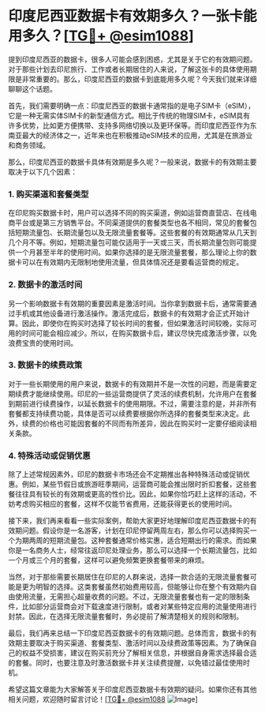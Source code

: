 # 印度尼西亚数据卡有效期多久？一张卡能用多久？[[TG💪+ @esim1088](https://t.me/s/esim1088)]

提到印度尼西亚的数据卡，很多人可能会感到困惑，尤其是关于它的有效期问题。对于那些计划去印尼旅行、工作或者长期居住的人来说，了解这张卡的具体使用期限是非常重要的。那么，印度尼西亚的数据卡到底能用多久呢？今天我们就来详细聊聊这个话题。

首先，我们需要明确一点：印度尼西亚的数据卡通常指的是电子SIM卡（eSIM），它是一种无需实体SIM卡的新型通信方式。相比于传统的物理SIM卡，eSIM具有许多优势，比如更方便携带、支持多网络切换以及更环保等。而印度尼西亚作为东南亚最大的经济体之一，近年来也在积极推动eSIM技术的应用，尤其是在旅游业和商务领域。

那么，印度尼西亚的数据卡具体有效期是多久呢？一般来说，数据卡的有效期主要取决于以下几个因素：

### 1. 购买渠道和套餐类型

在印尼购买数据卡时，用户可以选择不同的购买渠道，例如运营商直营店、在线电商平台或是第三方销售平台。不同渠道提供的套餐类型也各不相同，常见的套餐包括短期流量包、长期流量包以及无限流量套餐等。这些套餐的有效期通常从几天到几个月不等。例如，短期流量包可能仅适用于一天或三天，而长期流量包则可能提供一个月甚至半年的使用时间。如果你选择的是无限流量套餐，那么理论上你的数据卡可以在有效期内无限制地使用流量，但具体情况还是要看运营商的规定。

### 2. 数据卡的激活时间

另一个影响数据卡有效期的重要因素是激活时间。当你拿到数据卡后，通常需要通过手机或其他设备进行激活操作。激活完成后，数据卡的有效期才会正式开始计算。因此，即使你在购买时选择了较长时间的套餐，但如果激活时间较晚，实际可用的时间可能会相应减少。所以，在购买数据卡后，建议尽快完成激活步骤，以免浪费宝贵的使用时间。

### 3. 数据卡的续费政策

对于一些长期使用的用户来说，数据卡的有效期并不是一次性的问题，而是需要定期续费才能继续使用。印尼的一些运营商提供了灵活的续费机制，允许用户在套餐到期前进行续费操作，以延长数据卡的使用期限。不过，需要注意的是，并非所有套餐都支持续费功能，具体是否可以续费要根据你所选择的套餐类型来决定。此外，续费的价格也可能因套餐的不同而有所差异，因此在购买时一定要仔细阅读相关条款。

### 4. 特殊活动或促销优惠

除了上述常规因素外，印尼的数据卡市场还会不定期推出各种特殊活动或促销优惠。例如，某些节假日或旅游旺季期间，运营商可能会推出限时折扣套餐，这些套餐往往具有较长的有效期或更高的性价比。因此，如果你恰巧赶上这样的活动，不妨考虑购买相应的套餐，这样不仅能节省费用，还能获得更长的使用时间。

接下来，我们再来看看一些实际案例，帮助大家更好地理解印度尼西亚数据卡的有效期问题。假设你是一名游客，计划在印尼停留两周左右，那么你可以选择购买一个为期两周的短期流量包。这种套餐通常价格实惠，适合短期出行的需求。而如果你是一名商务人士，经常往返印尼处理业务，那么可以选择一个长期流量包，比如一个月或三个月的套餐，这样可以避免频繁更换套餐带来的麻烦。

当然，对于那些需要长期居住在印尼的人群来说，选择一款合适的无限流量套餐可能是更为明智的选择。这类套餐虽然初始费用较高，但能够让你在整个有效期内自由使用流量，无需担心超量收费的问题。不过，无限流量套餐也有一定的限制条件，比如部分运营商会对下载速度进行限制，或者对某些特定应用的流量使用进行封禁。因此，在选择无限流量套餐时，务必提前了解清楚相关的规则和限制。

最后，我们再来总结一下印度尼西亚数据卡的有效期问题。总体而言，数据卡的有效期主要取决于购买渠道、套餐类型、激活时间以及续费政策等因素。为了确保自己的权益不受损害，建议在购买前充分了解相关信息，并根据自身需求选择最合适的套餐。同时，也要注意及时激活数据卡并关注续费提醒，以免错过最佳使用时机。

希望这篇文章能为大家解答关于印度尼西亚数据卡有效期的疑问。如果你还有其他相关问题，欢迎随时留言讨论！[[TG💪+ @esim1088](https://t.me/s/esim1088) ![Image](https://i.postimg.cc/4NQfJmqS/Snipaste-2025-05-13-00-14-12.png)]